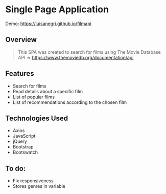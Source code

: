 # Single Page Application 
Demo:  https://luisanegri.github.io/filmapi 

## Overview

>This SPA was created to search for films using The Movie Database API => https://www.themoviedb.org/documentation/api

## Features

* Search for films
* Read details about a specific film
* List of popular films
* List of recommendations according to the chosen film


## Technologies Used

* Axios
* JavaScript
* jQuery
* Bootstrap
* Bootswatch

## To do:
- Fix responsiveness
- Stores genres in variable



